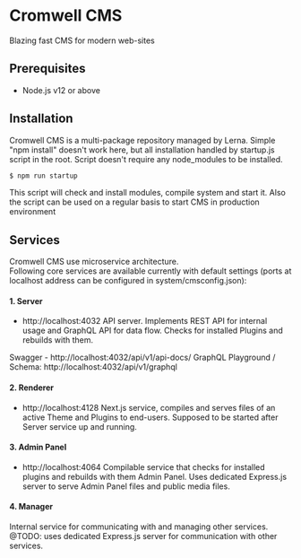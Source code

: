 # Cromwell CMS

Blazing fast CMS for modern web-sites

## Prerequisites
- Node.js v12 or above

## Installation

Cromwell CMS is a multi-package repository managed by Lerna. Simple "npm install" doesn't work here, but all installation handled by startup.js script in the root. Script doesn't require any node_modules to be installed.

```sh
$ npm run startup
```

This script will check and install modules, compile system and start it.
Also the script can be used on a regular basis to start CMS in production environment


## Services

Cromwell CMS use microservice architecture.  
Following core services are available currently with default settings (ports at localhost address can be configured in system/cmsconfig.json):

#### 1. Server
- http://localhost:4032
API server. Implements REST API for internal usage and GraphQL API for data flow.
Checks for installed Plugins and rebuilds with them.

Swagger - http://localhost:4032/api/v1/api-docs/
GraphQL Playground / Schema: http://localhost:4032/api/v1/graphql

#### 2. Renderer 
- http://localhost:4128
Next.js service, compiles and serves files of an active Theme and Plugins to end-users.
Supposed to be started after Server service up and running.

#### 3. Admin Panel
- http://localhost:4064
Compilable service that checks for installed plugins and rebuilds with them Admin Panel.
Uses dedicated Express.js server to serve Admin Panel files and public media files. 

#### 4. Manager
Internal service for communicating with and managing other services.
@TODO: uses dedicated Express.js server for communication with other services.
